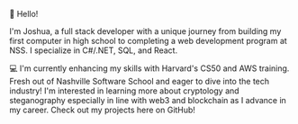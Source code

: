 👋 Hello! 

I'm Joshua, a full stack developer with a unique journey from building my first computer in high school to completing a web development program at NSS. I specialize in C#/.NET, SQL, and React.

💻 I'm currently enhancing my skills with Harvard's CS50 and AWS training. Fresh out of Nashville Software School and eager to dive into the tech industry! I'm interested in learning more about cryptology and steganography especially in line with web3 and blockchain as I advance in my career.
Check out my projects here on GitHub!
